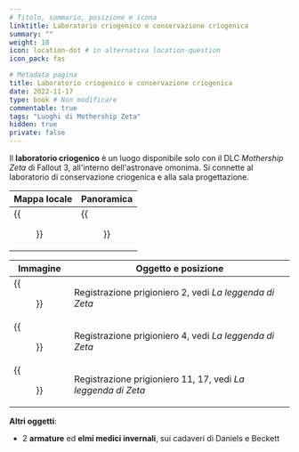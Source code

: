 ```yaml
---
# Titolo, sommario, posizione e icona
linktitle: Laboratorio criogenico e conservazione criogenica
summary: ""
weight: 10
icon: location-dot # in alternativa location-question
icon_pack: fas

# Metadata pagina
title: Laboratorio criogenico e conservazione criogenica
date: 2022-11-17
type: book # Non modificare
commentable: true
tags: "Luoghi di Mothership Zeta"
hidden: true
private: false 
---
```


<div class="fo3">

Il **laboratorio criogenico** è un luogo disponibile solo con il DLC *Mothership Zeta* di Fallout 3, all'interno dell'astronave omonima. Si connette al laboratorio di conservazione criogenica e alla sala progettazione.


| Mappa locale                 | Panoramica                       |
| ---------------------------- | -------------------------------- |
| {{<figure src="fo3/Cryo_lab_local_map.webp">}}| {{<figure src="fo3/Fo3MZ_cryo_lab_storage.webp">}}|

| Immagine                                                 | Oggetto e posizione                    |
| -------------------------------------------------------- | -------------------------------------- |
| {{<figure src="fo3/Alien_captive_recording_log_2_cryo_lab.webp">}}        | Registrazione prigioniero 2, vedi *La leggenda di Zeta*      |
| {{<figure src="fo3/Alien_captive_recording_log_4_cryo_lab.webp">}}        | Registrazione prigioniero 4, vedi *La leggenda di Zeta*      |
| {{<figure src="fo3/Alien_captive_recording_log_11_and_17_cryo_lab.webp">}}| Registrazione prigioniero 11, 17, vedi *La leggenda di Zeta* |


**Altri oggetti**:
- 2 **armature** ed **elmi medici invernali**, sui cadaveri di Daniels e Beckett 

</div>

